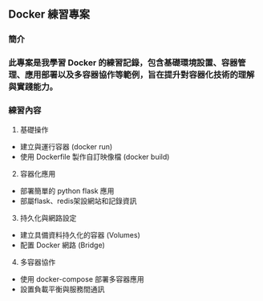 ## Docker 練習專案
### 簡介
### 此專案是我學習 Docker 的練習記錄，包含基礎環境設置、容器管理、應用部署以及多容器協作等範例，旨在提升對容器化技術的理解與實踐能力。

### 練習內容

1. 基礎操作
* 建立與運行容器 (docker run)
* 使用 Dockerfile 製作自訂映像檔 (docker build)
2. 容器化應用
* 部署簡單的 python flask 應用
* 部屬flask、redis架設網站和記錄資訊
3. 持久化與網路設定
* 建立具備資料持久化的容器 (Volumes)
* 配置 Docker 網路 (Bridge)
4. 多容器協作
* 使用 docker-compose 部署多容器應用
* 設置負載平衡與服務間通訊
